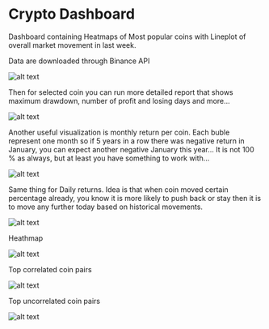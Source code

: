 # Crypto Dashboard
Dashboard containing Heatmaps of Most popular coins with Lineplot of overall market movement in last week.

Data are downloaded through Binance API

![alt text](https://user-images.githubusercontent.com/74175283/137085519-5352826a-003c-4310-b1a9-8b9f5ed87688.png)

Then for selected coin you can run more detailed report that shows maximum drawdown, number of profit and losing days and more...

![alt text](https://user-images.githubusercontent.com/74175283/139579514-7220f043-a8b8-454e-8e68-1d4661c38632.png)

Another useful visualization is monthly return per coin. Each buble represent one month so if 5 years in a row there was negative return in January, you can expect another negative January this year... It is not 100 % as always, but at least you have something to work with...

![alt text](https://user-images.githubusercontent.com/74175283/140707191-afaa7d7f-9e3c-44c1-8a6f-fb4edf8382c9.png)

Same thing for Daily returns. Idea is that when coin moved certain percentage already, you know it is more likely to push back or stay then it is to move any further today based on historical movements.

![alt text](https://user-images.githubusercontent.com/74175283/140707423-6e26d4a5-01f6-44f2-a796-f951fd2abcdf.png)

Heathmap

![alt text](https://user-images.githubusercontent.com/74175283/141093325-d20a68d8-8fa0-4b19-a465-4e149c2feb52.png)

Top correlated coin pairs

![alt text](https://user-images.githubusercontent.com/74175283/141093373-3e6c4b99-5174-4562-a5bc-4e7d5d787e96.png)

Top uncorrelated coin pairs

![alt text](https://user-images.githubusercontent.com/74175283/141093488-355173c9-619f-44ea-a922-fc8875b30e97.png)
